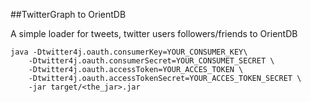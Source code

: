 ##TwitterGraph to OrientDB

A simple loader for tweets, twitter users followers/friends to OrientDB

```
java -Dtwitter4j.oauth.consumerKey=YOUR_CONSUMER_KEY\
    -Dtwitter4j.oauth.consumerSecret=YOUR_CONSUMET_SECRET \
    -Dtwitter4j.oauth.accessToken=YOUR_ACCES_TOKEN \
    -Dtwitter4j.oauth.accessTokenSecret=YOUR_ACCES_TOKEN_SECRET \
    -jar target/<the_jar>.jar
```
